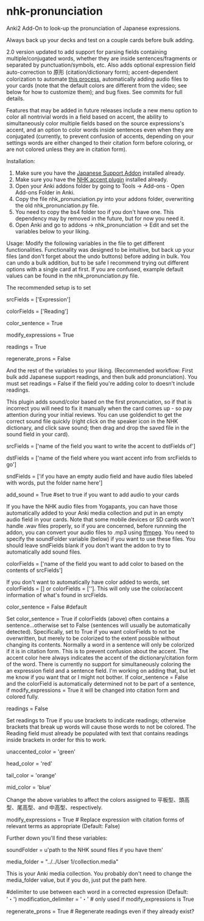 # nhk-pronunciation
Anki2 Add-On to look-up the pronunciation of Japanese expressions.

Always back up your decks and test on a couple cards before bulk adding.

2.0 version updated to add support for parsing fields containing multiple/conjugated words, 
whether they are inside sentences/fragments or separated by punctuation/symbols, etc. Also adds optional expression field auto-correction to 原形 (citation/dictionary form); accent-dependent colorization to automate [this process](https://www.youtube.com/watch?v=cy7GvwI7uV8&t=4m10s), automatically adding audio files to your cards (note that the default colors are different from the video; see below for how to customize them); and bug fixes. See commits for full details.

Features that may be added in future releases include a new menu option to color all nontrivial words in a field based on accent, the ability to simultaneously color multiple fields based on the source expressions's accent, and an option to color words inside sentences even when they are conjugated (currently, to prevent confusion of accents, depending on your settings words are either changed to their citation form before coloring, or are not colored unless they are in citation form).

Installation:
1. Make sure you have the [Japanese Support Addon](https://ankiweb.net/shared/info/3918629684) installed already.
2. Make sure you have the [NHK accent plugin](https://ankiweb.net/shared/info/932119536) installed already.
3. Open your Anki addons folder by going to Tools -> Add-ons - Open Add-ons Folder in Anki.
4. Copy the file nhk_pronunciation.py into your addons folder, overwriting the old nhk_pronunciation.py file.
5. You need to copy the bs4 folder too if you don't have one. This dependency may by removed in the future, but for now you need it.
6. Open Anki and go to addons -> nhk_pronunciation -> Edit and set the variables below to your liking.

Usage:
Modify the following variables in the file to get different functionalities. Functionality was designed to be intuitive, but back up your files (and don't forget about the undo buttons) before adding in bulk. You can undo a bulk addition, but to be safe I recommend trying out different options with a single card at first. If you are confused, example default values can be found in the nhk_pronunciation.py file.

The recommended setup is to set 

srcFields = ['Expression']

colorFields = ['Reading'] 

color_sentence = True 

modify_expressions = True 

readings = True 

regenerate_prons = False

And the rest of the variables to your liking. (Recommended workflow: First bulk add Japanese support readings, and then bulk add pronunciation). You must set readings = False if the field you're adding color to doesn't include readings.

This plugin adds sound/color based on the first pronunciation, so if that is incorrect you will need to fix it manually when the card comes up - so pay attention during your initial reviews. You can use goldendict to get the correct sound file quickly (right click on the speaker icon in the NHK dictionary, and click save sound; then drag and drop the saved file in the sound field in your card).

srcFields = ['name of the field you want to write the accent to dstFields of']    

dstFields = ['name of the field where you want accent info from srcFields to go']

sndFields = ['if you have an empty audio field and have audio files labeled with words, put the folder name here']

add_sound = True #set to true if you want to add audio to your cards

If you have the NHK audio files from Yogapants, you can have those automatically added to your Anki media collection and put in an empty audio field in your cards. Note that some mobile devices or SD cards won't handle .wav files properly, so if you are concerned, before runnning the addon, you can convert your audio files to .mp3 using [ffmpeg](http://ffmpeg.org/ffmpeg.html#Video-and-Audio-file-format-conversion). You need to specify the soundFolder variable (below) if you want to use these files. You should leave sndFields blank if you don't want the addon to try to automatically add sound files.

colorFields = ['name of the field you want to add color to based on the contents of srcFields']

If you don't want to automatically have color added to words, set colorFields = [] or colorFields = ['']. This will only use the color/accent information of what's found in srcFields.

color_sentence = False #default

Set color_sentence = True if colorFields (above) often contains a sentence...otherwise set to False (sentences will usually be automatically detected). Specifically, set to True if you want colorFields to not be overwritten, but merely to be colorized to the extent possible without changing its contents. Normally a word in a sentence will only be colorized if it is in citation form. This is to prevent confusion about the accent. The accent color here always indicates the accent of the dictionary/citation form of the word. There is currently no support for simultaneously coloring the an expression field and a sentence field. I'm working on adding that, but let me know if you want that or I might not bother. If color_sentence = False and the colorField is automatically determined not to be part of a sentence, if modify_expressions = True it will be changed into citation form and colored fully.

readings = False

Set readings to True if you use brackets to indicate readings; otherwise brackets that break up words will cause those words to not be colored. The Reading field must already be populated with text that contains readings inside brackets in order for this to work.


unaccented_color = 'green'

head_color = 'red'

tail_color = 'orange'

mid_color = 'blue'

Change the above variables to affect the colors assigned to 平板型、頭高型、尾高型、and 中高型、respectively.


modify_expressions = True # Replace expression with citation forms of relevant terms as appropriate (Default: False)

Further down you'll find these variables:

soundFolder = u'path to the NHK sound files if you have them'

media_folder = "../../User 1/collection.media"

This is your Anki media collection. You probably don't need to change the media_folder value, but if you do, just put the path here.

#delimiter to use between each word in a corrected expression (Default: '・')
modification_delimiter = '・' # only used if modify_expressions is True

regenerate_prons = True # Regenerate readings even if they already exist?
